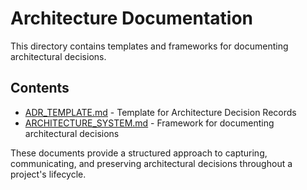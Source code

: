 # Architecture Documentation

This directory contains templates and frameworks for documenting architectural decisions.

## Contents

- [ADR_TEMPLATE.md](./ADR_TEMPLATE.md) - Template for Architecture Decision Records
- [ARCHITECTURE_SYSTEM.md](./ARCHITECTURE_SYSTEM.md) - Framework for documenting architectural decisions

These documents provide a structured approach to capturing, communicating, and preserving architectural decisions throughout a project's lifecycle.
